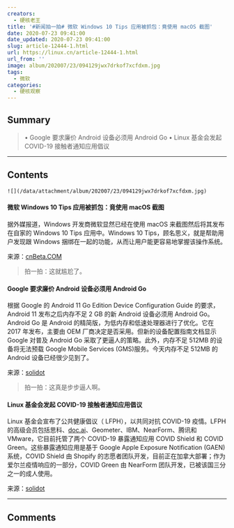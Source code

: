 ```yaml
---
creators:
  - 硬核老王
title: '#新闻拍一拍# 微软 Windows 10 Tips 应用被抓包：竟使用 macOS 截图'
date: 2020-07-23 09:41:00
date_updated: 2020-07-23 09:41:00
slug: article-12444-1.html
url: https://linux.cn/article-12444-1.html
url_from: ''
image: album/202007/23/094129jwx7drkof7xcfdxm.jpg
tags:
  - 微软
categories:
  - 硬核观察
---
```


## Summary

> • Google 要求廉价 Android 设备必须用 Android Go • Linux 基金会发起 COVID-19 接触者通知应用倡议

***

<!-- more -->

## Contents

`![](/data/attachment/album/202007/23/094129jwx7drkof7xcfdxm.jpg)`

#### 微软 Windows 10 Tips 应用被抓包：竟使用 macOS 截图

据外媒报道，Windows 开发商微软显然已经在使用 macOS 来截图然后将其发布在自家的 Windows 10 Tips 应用中。Windows 10 Tips，顾名思义，就是帮助用户发现跟 Windows 捆绑在一起的功能，从而让用户能更容易地掌握该操作系统。

来源：[cnBeta.COM](https://www.cnbeta.com/articles/tech/1006633.htm)

> 
> 拍一拍：这就尴尬了。
> 
> 
> 

#### Google 要求廉价 Android 设备必须用 Android Go

根据 Google 的 Android 11 Go Edition Device Configuration Guide 的要求，Android 11 发布之后内存不足 2 GB 的新 Android 设备必须用 Android Go。Android Go 是 Android 的精简版，为低内存和低速处理器进行了优化。它在 2017 年发布，主要由 OEM 厂商决定是否采用。但新的设备配置指南文档显示 Google 对普及 Android Go 采取了更逼人的策略。此外，内存不足 512MB 的设备将无法预载 Google Mobile Services (GMS)服务。今天内存不足 512MB 的 Android 设备已经很少见到了。

来源：[solidot](https://www.solidot.org/story?sid=65020)

> 
> 拍一拍：这真是步步逼人啊。
> 
> 
> 

#### Linux 基金会发起 COVID-19 接触者通知应用倡议

Linux 基金会宣布了公共健康倡议（ LFPH），以共同对抗 COVID-19 疫情。LFPH 的高级会员包括思科、[doc.ai](http://doc.ai/)、Geometer、IBM、NearForm、腾讯和 VMware，它目前托管了两个 COVID-19 暴露通知应用 COVID Shield 和 COVID Green。这些暴露通知应用是基于 Google Apple Exposure Notification (GAEN) 系统，COVID Shield 由 Shopify 的志愿者团队开发，目前正在加拿大部署；作为爱尔兰疫情响应的一部分，COVID Green 由 NearForm 团队开发，已被该国三分之一的成人使用。

来源：[solidot](https://www.solidot.org/story?sid=65017)

***

## Comments
